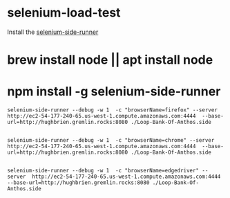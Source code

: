 # selenium-load-test

Install the  [selenium-side-runner](https://www.selenium.dev/selenium-ide/docs/en/introduction/command-line-runner)
# brew install node || apt install node
# npm install -g selenium-side-runner

```
selenium-side-runner --debug -w 1  -c "browserName=firefox" --server  http://ec2-54-177-240-65.us-west-1.compute.amazonaws.com:4444  --base-url=http://hughbrien.gremlin.rocks:8080 ./Loop-Bank-Of-Anthos.side 


selenium-side-runner --debug -w 1  -c "browserName=chrome" --server  http://ec2-54-177-240-65.us-west-1.compute.amazonaws.com:4444  --base-url=http://hughbrien.gremlin.rocks:8080 ./Loop-Bank-Of-Anthos.side 


selenium-side-runner --debug -w 1  -c "browserName=edgedriver" --server  http://ec2-54-177-240-65.us-west-1.compute.amazonaws.com:4444  --base-url=http://hughbrien.gremlin.rocks:8080 ./Loop-Bank-Of-Anthos.side 


```
